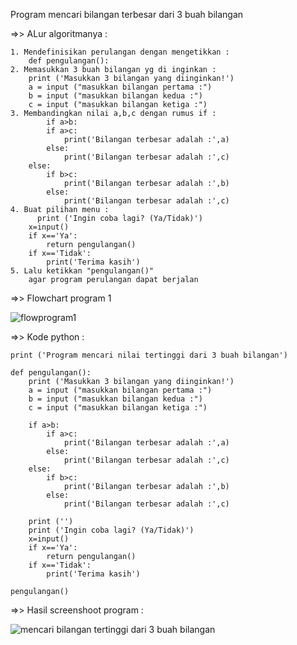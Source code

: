 Program mencari bilangan terbesar dari 3 buah bilangan

=>> ALur algoritmanya :


```
1. Mendefinisikan perulangan dengan mengetikkan :
	def pengulangan():
2. Memasukkan 3 buah bilangan yg di inginkan :
	print ('Masukkan 3 bilangan yang diinginkan!')
    a = input ("masukkan bilangan pertama :")
    b = input ("masukkan bilangan kedua :")
    c = input ("masukkan bilangan ketiga :")
3. Membandingkan nilai a,b,c dengan rumus if :
	    if a>b:
        if a>c:
            print('Bilangan terbesar adalah :',a)
        else:
            print('Bilangan terbesar adalah :',c)
    else:    
        if b>c:
            print('Bilangan terbesar adalah :',b)
        else:
            print('Bilangan terbesar adalah :',c)
4. Buat pilihan menu :
	  print ('Ingin coba lagi? (Ya/Tidak)')
    x=input()
    if x=='Ya':
        return pengulangan()
    if x=='Tidak':
        print('Terima kasih')
5. Lalu ketikkan "pengulangan()"
	agar program perulangan dapat berjalan
```

=>> Flowchart program 1


![flowprogram1](https://user-images.githubusercontent.com/43899109/52465207-6299dd00-2bb0-11e9-83eb-b833da1e5a62.jpg)


=>> Kode python :


```
print ('Program mencari nilai tertinggi dari 3 buah bilangan')

def pengulangan():
    print ('Masukkan 3 bilangan yang diinginkan!')
    a = input ("masukkan bilangan pertama :")
    b = input ("masukkan bilangan kedua :")
    c = input ("masukkan bilangan ketiga :")

    if a>b:
        if a>c:
            print('Bilangan terbesar adalah :',a)
        else:
            print('Bilangan terbesar adalah :',c)
    else:    
        if b>c:
            print('Bilangan terbesar adalah :',b)
        else:
            print('Bilangan terbesar adalah :',c)
        
    print ('')
    print ('Ingin coba lagi? (Ya/Tidak)')
    x=input()
    if x=='Ya':
        return pengulangan()
    if x=='Tidak':
        print('Terima kasih')

pengulangan()
```



=>> Hasil screenshoot program :

![mencari bilangan tertinggi dari 3 buah bilangan](https://user-images.githubusercontent.com/43899109/52463692-7d695300-2baa-11e9-855e-a96c818d835a.jpg)

